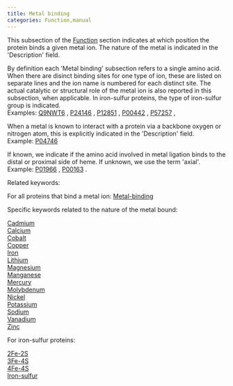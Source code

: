 ```yaml
---
title: Metal binding
categories: Function,manual
---
```


This subsection of the [Function](http://www.uniprot.org/help/function%5Fsection) section indicates at which position the protein binds a given metal ion. The nature of the metal is indicated in the 'Description' field.

By definition each 'Metal binding' subsection refers to a single amino acid. When there are disinct binding sites for one type of ion, these are listed on separate lines and the ion name is numbered for each distinct site. The actual catalytic or structural role of the metal ion is also reported in this subsection, when applicable. In iron-sulfur proteins, the type of iron-sulfur group is indicated.  
Examples: [Q9NWT6](http://www.uniprot.org/uniprotkb/Q9NWT6#function) , [P24146](http://www.uniprot.org/uniprotkb/P24146#function) , [P12851](http://www.uniprot.org/uniprotkb/P12851#function) , [P00442](http://www.uniprot.org/uniprotkb/P00442#function) , [P57257](http://www.uniprot.org/uniprotkb/P57257#function) ,

When a metal is known to interact with a protein via a backbone oxygen or nitrogen atom, this is explicitly indicated in the 'Description' field.  
Example: [P04746](http://www.uniprot.org/uniprotkb/P04746#function)

If known, we indicate if the amino acid involved in metal ligation binds to the distal or proximal side of heme. If unknown, we use the term 'axial'.  
Example: [P01966](http://www.uniprot.org/uniprotkb/P01966#function) , [P00163](http://www.uniprot.org/uniprotkb/P00163#function) .

Related keywords:

For all proteins that bind a metal ion: [Metal-binding](http://www.uniprot.org/keywords/479)

Specific keywords related to the nature of the metal bound:

[Cadmium](http://www.uniprot.org/keywords/104)  
[Calcium](http://www.uniprot.org/keywords/106)  
[Cobalt](http://www.uniprot.org/keywords/179)  
[Copper](http://www.uniprot.org/keywords/186)  
[Iron](http://www.uniprot.org/keywords/408)  
[Lithium](http://www.uniprot.org/keywords/452)  
[Magnesium](http://www.uniprot.org/keywords/460)  
[Manganese](http://www.uniprot.org/keywords/464)  
[Mercury](http://www.uniprot.org/keywords/476)  
[Molybdenum](http://www.uniprot.org/keywords/500)  
[Nickel](http://www.uniprot.org/keywords/533)  
[Potassium](http://www.uniprot.org/keywords/630)  
[Sodium](http://www.uniprot.org/keywords/915)  
[Vanadium](http://www.uniprot.org/keywords/837)  
[Zinc](http://www.uniprot.org/keywords/862)

For iron-sulfur proteins:

[2Fe-2S](http://www.uniprot.org/keywords/1)  
[3Fe-4S](http://www.uniprot.org/keywords/3)  
[4Fe-4S](http://www.uniprot.org/keywords/4)  
[Iron-sulfur](http://www.uniprot.org/keywords/411)
